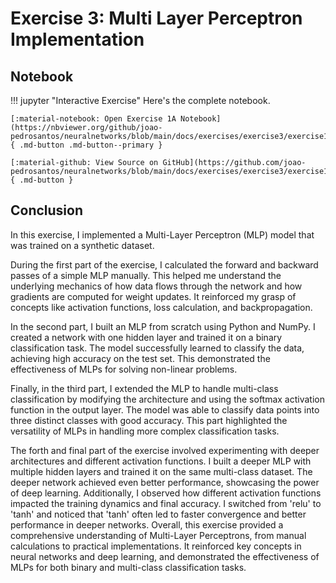 # Exercise 3: Multi Layer Perceptron Implementation

## Notebook

!!! jupyter "Interactive Exercise"
    Here's the complete notebook.

    [:material-notebook: Open Exercise 1A Notebook](https://nbviewer.org/github/joao-pedrosantos/neuralnetworks/blob/main/docs/exercises/exercise3/exercise1.ipynb){ .md-button .md-button--primary }

    [:material-github: View Source on GitHub](https://github.com/joao-pedrosantos/neuralnetworks/blob/main/docs/exercises/exercise3/exercise1.ipynb){ .md-button }


## Conclusion

In this exercise, I implemented a Multi-Layer Perceptron (MLP) model that was trained on a synthetic dataset.

During the first part of the exercise, I calculated the forward and backward passes of a simple MLP manually. This helped me understand the underlying mechanics of how data flows through the network and how gradients are computed for weight updates. It reinforced my grasp of concepts like activation functions, loss calculation, and backpropagation.

In the second part, I built an MLP from scratch using Python and NumPy. I created a network with one hidden layer and trained it on a binary classification task. The model successfully learned to classify the data, achieving high accuracy on the test set. This demonstrated the effectiveness of MLPs for solving non-linear problems.

Finally, in the third part, I extended the MLP to handle multi-class classification by modifying the architecture and using the softmax activation function in the output layer. The model was able to classify data points into three distinct classes with good accuracy. This part highlighted the versatility of MLPs in handling more complex classification tasks.


The forth and final part of the exercise involved experimenting with deeper architectures and different activation functions. I built a deeper MLP with multiple hidden layers and trained it on the same multi-class dataset. The deeper network achieved even better performance, showcasing the power of deep learning. Additionally, I observed how different activation functions impacted the training dynamics and final accuracy. I switched from 'relu' to 'tanh' and noticed that 'tanh' often led to faster convergence and better performance in deeper networks.
Overall, this exercise provided a comprehensive understanding of Multi-Layer Perceptrons, from manual calculations to practical implementations. It reinforced key concepts in neural networks and deep learning, and demonstrated the effectiveness of MLPs for both binary and multi-class classification tasks.